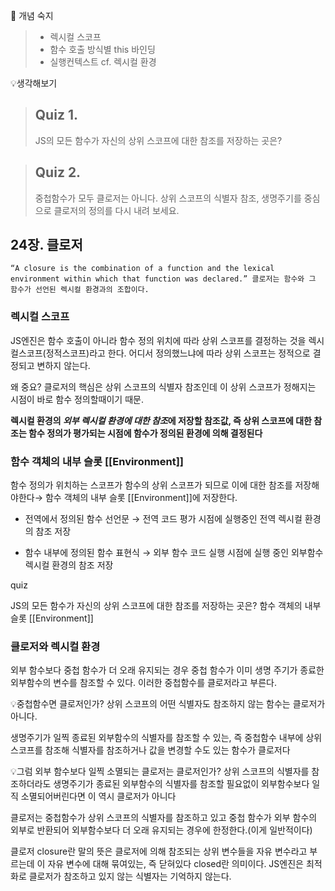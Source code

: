 
🔐 개념 숙지

> - 렉시컬 스코프
> - 함수 호출 방식별 this 바인딩
> - 실행컨텍스트 cf. 렉시컬 환경


💡생각해보기

> ## Quiz 1.
> JS의 모든 함수가 자신의 상위 스코프에 대한 참조를 저장하는 곳은? 

> ## Quiz 2.
> 중첩함수가 모두 클로저는 아니다. 상위 스코프의 식별자 참조, 생명주기를 중심으로 클로저의 정의를 다시 내려 보세요.



## 24장. 클로저

    “A closure is the combination of a function and the lexical environment within which that function was declared.” 클로저는 함수와 그 함수가 선언된 렉시컬 환경과의 조합이다.

### 렉시컬 스코프

JS엔진은 함수 호출이 아니라 함수 정의 위치에 따라 상위 스코프를 결정하는 것을 렉시컬스코프(정적스코프)라고 한다. 어디서 정의했느냐에 따라 상위 스코프는 정적으로 결정되고 변하지 않는다. 

왜 중요? 클로저의 핵심은 상위 스코프의 식별자 참조인데 이 상위 스코프가 정해지는 시점이 바로 함수 정의할때이기 때문. 

 **렉시컬 환경의 *외부 렉시컬 환경에 대한 참조*에 저장할 참조값, 즉 상위 스코프에 대한 참조는 함수 정의가 평가되는 시점에 함수가 정의된 환경에 의해 결정된다**

### 함수 객체의 내부 슬롯 [[Environment]]

함수 정의가 위치하는 스코프가 함수의 상위 스코프가 되므로 이에 대한 참조를 저장해야한다→ 함수 객체의 내부 슬롯 [[Environment]]에 저장한다.

* 전역에서 정의된 함수 선언문 → 전역 코드 평가 시점에 실행중인 전역 렉시컬 환경의 참조 저장

* 함수 내부에 정의된 함수 표현식 → 외부 함수 코드 실행 시점에 실행 중인 외부함수 렉시컬 환경의 참조 저장

quiz

JS의 모든 함수가 자신의 상위 스코프에 대한 참조를 저장하는 곳은? 함수 객체의 내부 슬롯 [[Environment]]

### 클로저와 렉시컬 환경

외부 함수보다 중첩 함수가 더 오래 유지되는 경우 중첩 함수가 이미 생명 주기가 종료한 외부함수의 변수를 참조할 수 있다. 이러한 중첩함수를 클로저라고 부른다.

💡중첩함수면 클로저인가? 
상위 스코프의 어떤 식별자도 참조하지 않는 함수는 클로저가 아니다.

생명주기가 일찍 종료된 외부함수의 식별자를 참조할 수 있는, 즉 중첩함수 내부에 상위 스코프를 참조해 식별자를 참조하거나 값을 변경할 수도 있는 함수가 클로저다

💡그럼 외부 함수보다 일찍 소멸되는 클로저는 클로저인가? 상위 스코프의 식별자를 참조하더라도 생명주기가 종료된 외부함수의 식별자를 참조할 필요없이 외부함수보다 일직 소멸되어버린다면 이 역시 클로저가 아니다

클로저는 중첩함수가 상위 스코프의 식별자를 참조하고 있고 중첩 함수가 외부 함수의 외부로 반환되어 외부함수보다 더 오래 유지되는 경우에 한정한다.(이게 일반적이다)

클로저 closure란 말의 뜻은 클로저에 의해 참조되는 상위 변수들을 자유 변수라고 부르는데 이 자유 변수에 대해 묶여있는, 즉 닫혀있다 closed란 의미이다. JS엔진은 최적화로 클로저가 참조하고 있지 않는 식별자는 기억하지 않는다.
